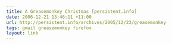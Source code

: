 ```yaml
---
title: A Greasemonkey Christmas [persistent.info]
date: 2006-12-21 13:46:11 +11:00
url: http://persistent.info/archives/2005/12/23/greasemonkey
tags: gmail greasemonkey firefox
layout: link
---
```

